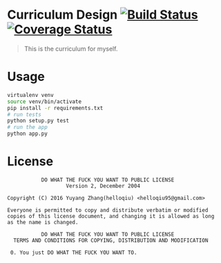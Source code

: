 # Curriculum Design [![Build Status](https://travis-ci.org/helloqiu/Curriculum-Design.svg?branch=master)](https://travis-ci.org/helloqiu/Curriculum-Design) [![Coverage Status](https://coveralls.io/repos/github/helloqiu/Curriculum-Design/badge.svg?branch=master)](https://coveralls.io/github/helloqiu/Curriculum-Design?branch=master)
> This is the curriculum for myself.
# Usage
```bash
virtualenv venv
source venv/bin/activate
pip install -r requirements.txt
# run tests
python setup.py test
# run the app
python app.py
```
# License  
```
           DO WHAT THE FUCK YOU WANT TO PUBLIC LICENSE
                   Version 2, December 2004

Copyright (C) 2016 Yuyang Zhang(helloqiu) <helloqiu95@gmail.com>

Everyone is permitted to copy and distribute verbatim or modified
copies of this license document, and changing it is allowed as long
as the name is changed.

           DO WHAT THE FUCK YOU WANT TO PUBLIC LICENSE
  TERMS AND CONDITIONS FOR COPYING, DISTRIBUTION AND MODIFICATION

 0. You just DO WHAT THE FUCK YOU WANT TO.
```  